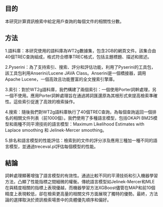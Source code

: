 ## 目的
本研究計算資訊檢索中給定用戶查詢的每個文件的相關性分數。

## 方法
1.語料庫：本研究使用的語料庫為WT2g數據集，包含2GB的網頁文件。該集合由40個TREC查詢組成，格式符合標準TREC格式，包括主題標題、描述和敘述。

2.Pyserini：為了支持索引、搜索、評分和評估功能，利用了Pyserini的工具包，該工具包利用Anserini/Lucene JAVA Class。Anserini是一個橋接器，調用Apache Lucene，一個高效且功能豐富的全文搜索引擎庫。

3.索引：對於WT2g語料庫，我們構建了兩個索引：一個使用Porter詞幹處理，另一個不使用。應用Porter詞幹處理旨在通過將詞匯還原為其根形式來提高檢索準確性。這些索引促進了高效的檢索操作。

4.搜索：隨後我們對WT2g語料庫執行了40個TREC查詢，為每個查詢返回一個排名的相關文件列表（前1000個）。我們使用了多種語言模型，包括OKAPI BM25模型和兩種不同平滑技術的語言模型：Maximum Likelihood Estimates with Laplace smoothing 和 Jelinek-Mercer smoothing。

5.排名和語言模型的性能評估：檢索到的文件的評分涉及應用三種加一種不同的語言模型，並通過treceval.pl評估每個模型的性能。

## 結論
詞幹處理顯著增強了語言模型的有效性。通過比較不同的平滑技術和引入機器學習方法，凸顯了性能指標之間細微的權衡。傳統語言模型如Jelinek-Mercer和MLE在與精度相關的指標上表現優越，而機器學習方法XGBoost儘管在MAP和前10個精度上表現較低，卻在檢索更高量的相關文件方面展現了獨特的優勢。最終，方法論的選擇取決於資訊檢索場景中的具體優先順序和偏好。
